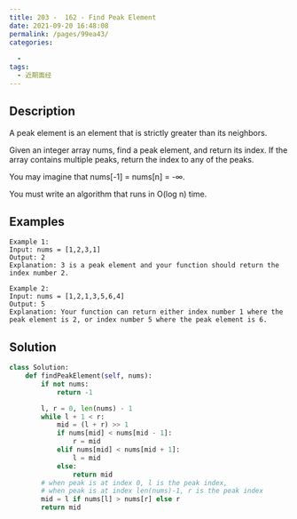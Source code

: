 ```yaml
---
title: 203 -  162 - Find Peak Element
date: 2021-09-20 16:48:08
permalink: /pages/99ea43/
categories:
  
  - 
tags:
  - 近期面经
---
```

## Description
A peak element is an element that is strictly greater than its neighbors.

Given an integer array nums, find a peak element, and return its index. If the array contains multiple peaks, return the index to any of the peaks.

You may imagine that nums[-1] = nums[n] = -∞.

You must write an algorithm that runs in O(log n) time.


## Examples
```
Example 1:
Input: nums = [1,2,3,1]
Output: 2
Explanation: 3 is a peak element and your function should return the index number 2.

Example 2:
Input: nums = [1,2,1,3,5,6,4]
Output: 5
Explanation: Your function can return either index number 1 where the peak element is 2, or index number 5 where the peak element is 6.
```

## Solution
```python
class Solution:
    def findPeakElement(self, nums):
        if not nums:
            return -1

        l, r = 0, len(nums) - 1
        while l + 1 < r:
            mid = (l + r) >> 1
            if nums[mid] < nums[mid - 1]:
                r = mid
            elif nums[mid] < nums[mid + 1]:
                l = mid
            else:
                return mid
        # when peak is at index 0, l is the peak index, 
        # when peak is at index len(nums)-1, r is the peak index
        mid = l if nums[l] > nums[r] else r
        return mid
```